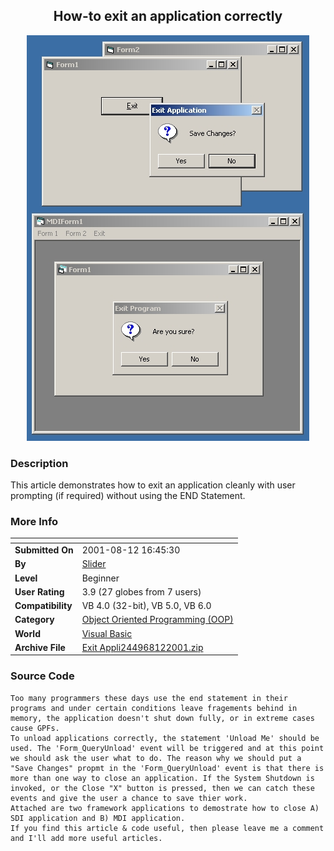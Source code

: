 ﻿<div align="center">

## How\-to exit an application correctly

<img src="PIC2001812255214506.jpg">
</div>

### Description

This article demonstrates how to exit an application cleanly with user prompting (if required) without using the END Statement.
 
### More Info
 


<span>             |<span>
---                |---
**Submitted On**   |2001-08-12 16:45:30
**By**             |[Slider](https://github.com/Planet-Source-Code/PSCIndex/blob/master/ByAuthor/slider.md)
**Level**          |Beginner
**User Rating**    |3.9 (27 globes from 7 users)
**Compatibility**  |VB 4\.0 \(32\-bit\), VB 5\.0, VB 6\.0
**Category**       |[Object Oriented Programming \(OOP\)](https://github.com/Planet-Source-Code/PSCIndex/blob/master/ByCategory/object-oriented-programming-oop__1-47.md)
**World**          |[Visual Basic](https://github.com/Planet-Source-Code/PSCIndex/blob/master/ByWorld/visual-basic.md)
**Archive File**   |[Exit Appli244968122001\.zip](https://github.com/Planet-Source-Code/slider-how-to-exit-an-application-correctly__1-26111/archive/master.zip)





### Source Code

```
Too many programmers these days use the end statement in their programs and under certain conditions leave fragements behind in memory, the application doesn't shut down fully, or in extreme cases cause GPFs.
To unload applications correctly, the statement 'Unload Me' should be used. The 'Form_QueryUnload' event will be triggered and at this point we should ask the user what to do. The reason why we should put a "Save Changes" propmt in the 'Form_QueryUnload' event is that there is more than one way to close an application. If the System Shutdown is invoked, or the Close "X" button is pressed, then we can catch these events and give the user a chance to save thier work.
Attached are two framework applications to demostrate how to close A) SDI application and B) MDI application.
If you find this article & code useful, then please leave me a comment and I'll add more useful articles.
```

